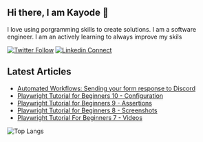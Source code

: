 ## Hi there, I am Kayode 👋
I love using porgramming skills to create solutions. I am a software engineer. I am an actively learning to always improve my skils

[![Twitter Follow](https://img.shields.io/twitter/follow/zt4ff?color=%231DA1F2&label=Follow%20%40zt4ff&logo=twitter&style=for-the-badge)](https://twitter.com/intent/follow?screen_name=zt4ff)
[![Linkedin Connect](https://img.shields.io/badge/linkedin-%230077B5.svg?&style=for-the-badge&logo=linkedin&logoColor=white)](https://www.linkedin.com/in/oluwasegun-kayode-07879b1aa/)

## Latest Articles
<!-- HASHNODE:START -->
- [Automated Workflows: Sending your form response to Discord](https://blog.zt4ff.dev/automated-workflows-sending-your-form-response-to-discord)
- [Playwright Tutorial for Beginners 10 - Configuration](https://blog.zt4ff.dev/playwright-tutorial-for-beginners-10-configuration)
- [Playwright Tutorial for Beginners 9 - Assertions](https://blog.zt4ff.dev/playwright-tutorial-for-beginners-9-assertions)
- [Playwright Tutorial for Beginners 8 - Screenshots](https://blog.zt4ff.dev/playwright-tutorial-for-beginners-8-screenshots)
- [Playwright Tutorial For Beginners 7 - Videos](https://blog.zt4ff.dev/playwright-tutorial-for-beginners-7-videos)
<!-- HASHNODE:END -->

![Top Langs](https://github-readme-stats.vercel.app/api/top-langs/?username=zt4ff&theme=radical)

